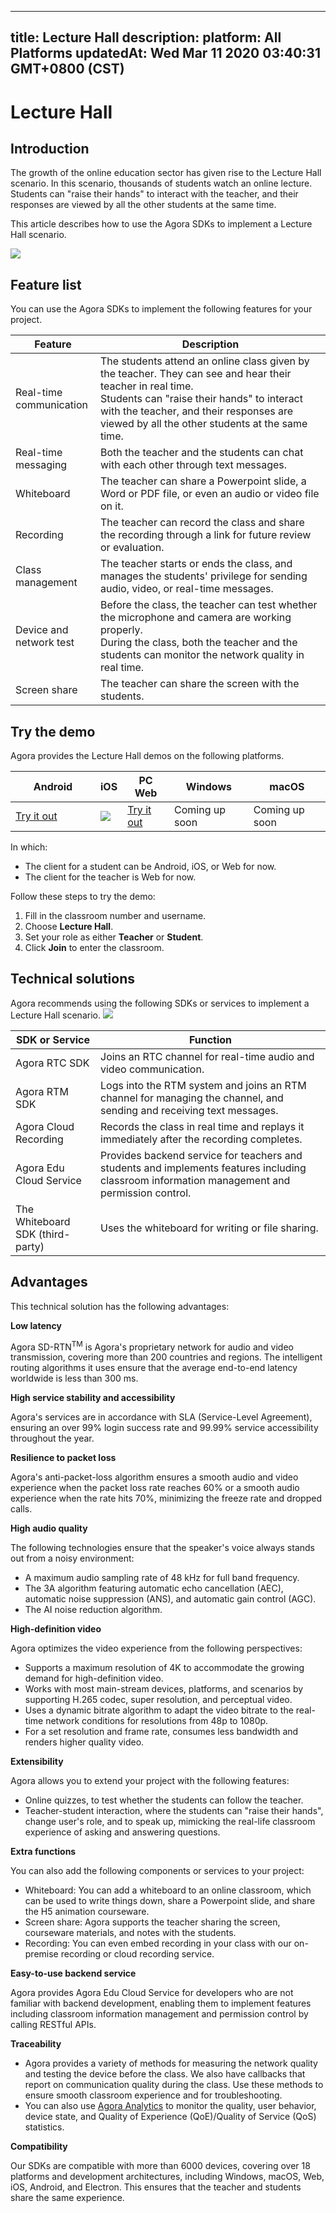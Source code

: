 
---
title: Lecture Hall
description: 
platform: All Platforms
updatedAt: Wed Mar 11 2020 03:40:31 GMT+0800 (CST)
---
# Lecture Hall
## Introduction

The growth of the online education sector has given rise to the Lecture Hall scenario. In this scenario, thousands of students watch an online lecture. Students can "raise their hands" to interact with the teacher, and their responses are viewed by all the other students at the same time.

This article describes how to use the Agora SDKs to implement a Lecture Hall scenario.

![](https://web-cdn.agora.io/docs-files/1583897778162)

## Feature list

You can use the Agora SDKs to implement the following features for your project.

| Feature | Description | 
| ---------------- | ---------------- | 
| Real-time communication     | The students attend an online class given by the teacher. They can see and hear their teacher in real time.<br>Students can "raise their hands" to interact with the teacher, and their responses are viewed by all the other students at the same time.      | 
| Real-time messaging | Both the teacher and the students can chat with each other through text messages. |
| Whiteboard | The teacher can share a Powerpoint slide, a Word or PDF file, or even an audio or video file on it.<br>   |
| Recording | The teacher can record the class and share the recording through a link for future review or evaluation. |
| Class management | The teacher starts or ends the class, and manages the students' privilege for sending audio, video, or real-time messages. |
| Device and network test | Before the class, the teacher can test whether the microphone and camera are working properly. <br> During the class, both the teacher and the students can monitor the network quality in real time. |
| Screen share | The teacher can share the screen with the students.|


## Try the demo

Agora provides the Lecture Hall demos on the following platforms. 

<style> table th:first-of-type {     width: 120px; } th:second-of-type {     width: 100px; }</style>
| Android | iOS | PC Web | Windows | macOS |
| ---------------- | ---------------- | ---------------- | ---------------- | ---------------- |
| [Try it out](https://download.agora.io/demo/release/app-AgoraCloudClass-release.apk) | ![](https://web-cdn.agora.io/docs-files/1581407452682) |  [Try it out](https://solutions.agora.io/education/web/#/)      | Coming up soon | Coming up soon |

In which:
- The client for a student can be Android, iOS, or Web for now.
- The client for the teacher is Web for now.

Follow these steps to try the demo:
1. Fill in the classroom number and username.
2. Choose **Lecture Hall**.
3. Set your role as either **Teacher** or **Student**.
4. Click **Join** to enter the classroom.

## Technical solutions

Agora recommends using the following SDKs or services to implement a Lecture Hall scenario.
![](https://web-cdn.agora.io/docs-files/1589180869374)

| SDK or Service | Function | 
| ---------------- | ---------------- | 
| Agora RTC SDK      | Joins an RTC channel for real-time audio and video communication.      | 
| Agora RTM SDK      | Logs into the RTM system and joins an RTM channel for managing the channel, and sending and receiving text messages.      | 
| Agora Cloud Recording | Records the class in real time and replays it immediately after the recording completes. |
| Agora Edu Cloud Service | Provides backend service for teachers and students and implements features including classroom information management and permission control. |
| The Whiteboard SDK (third-party) | Uses the whiteboard for writing or file sharing. |

## Advantages

This technical solution has the following advantages:

**Low latency**

Agora SD-RTN<sup>TM</sup> is Agora's proprietary network for audio and video transmission,  covering more than 200 countries and regions. The intelligent routing algorithms it uses ensure that the average end-to-end latency worldwide is less than 300 ms.

**High service stability and accessibility**

Agora's services are in accordance with SLA (Service-Level Agreement), ensuring an over 99% login success rate and 99.99% service accessibility throughout the year.

**Resilience to packet loss**

Agora's anti-packet-loss algorithm ensures a smooth audio and video experience when the packet loss rate reaches 60% or a smooth audio experience when the rate hits 70%, minimizing the freeze rate and dropped calls.


**High audio quality**

The following technologies ensure that the speaker's voice always stands out from a noisy environment:
- A maximum audio sampling rate of 48 kHz for full band frequency.
- The 3A algorithm featuring automatic echo cancellation (AEC), automatic noise suppression (ANS), and automatic gain control (AGC).
- The AI noise reduction algorithm.

**High-definition video**

Agora optimizes the video experience from the following perspectives:
- Supports a maximum resolution of 4K to accommodate the growing demand for high-definition video. 
- Works with most main-stream devices, platforms, and scenarios by supporting H.265 codec, super resolution, and perceptual video. 
- Uses a dynamic bitrate algorithm to adapt the video bitrate to the real-time network conditions for resolutions from 48p to 1080p.
- For a set resolution and frame rate, consumes less bandwidth and renders higher quality video.


**Extensibility**

Agora allows you to extend your project with the following features:

- Online quizzes, to test whether the students can follow the teacher.
- Teacher-student interaction, where the students can "raise their hands", change user's role, and to speak up, mimicking the real-life classroom experience of asking and answering questions.



**Extra functions**

You can also add the following components or services to your project:

- Whiteboard: You can add a whiteboard to an online classroom, which can be used to write things down, share a Powerpoint slide, and share the H5 animation courseware.
- Screen share: Agora supports the teacher sharing the screen, courseware materials, and notes with the students.
- Recording: You can even embed recording in your class with our on-premise recording or cloud recording service.

**Easy-to-use backend service**

Agora provides Agora Edu Cloud Service for developers who are not familiar with backend development, enabling them to implement features including classroom information management and permission control by calling RESTful APIs.

**Traceability**

- Agora provides a variety of methods for measuring the network quality and testing the device before the class. We also have callbacks that report on communication quality during the class. Use these methods to ensure smooth classroom experience and for troubleshooting.
- You can also use [Agora Analytics](https://console.agora.io/analytics/call/search) to monitor the quality, user behavior, device state, and Quality of Experience (QoE)/Quality of Service (QoS) statistics. 

**Compatibility**

Our SDKs are compatible with more than 6000 devices, covering over 18 platforms and development architectures, including Windows, macOS, Web, iOS, Android, and Electron. This ensures that the teacher and students share the same experience.
